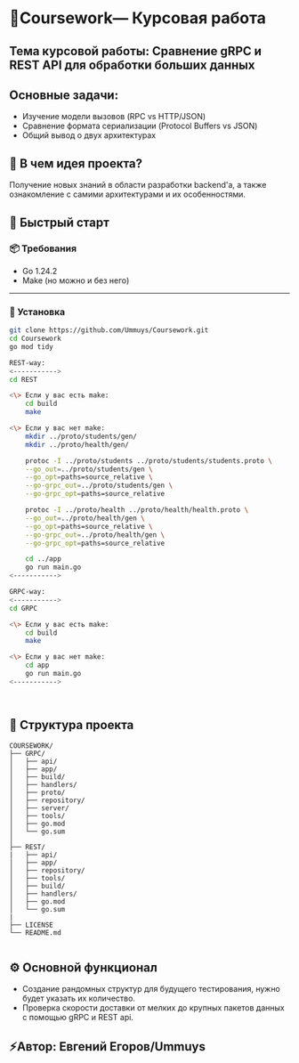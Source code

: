 # 📃Coursework— Курсовая работа

## Тема курсовой работы: Сравнение gRPC и REST API для обработки больших данных

## Основные задачи:

- Изучение модели вызовов (RPC vs HTTP/JSON)
- Сравнение формата сериализации (Protocol Buffers vs JSON)
- Общий вывод о двух архитектурах

## 💫 В чем идея проекта?

Получение новых знаний в области разработки backend'a, а также ознакомление с самими архитектурами и их особенностями.

## 🚀 Быстрый старт

### 📦 Требования

- Go 1.24.2
- Make (но можно и без него)

---

### 🔧 Установка

```bash
git clone https://github.com/Ummuys/Coursework.git
cd Coursework
go mod tidy

REST-way:
<----------->
cd REST

<\> Если у вас есть make:
	cd build
	make

<\> Если у вас нет make:
	mkdir ../proto/students/gen/
	mkdir ../proto/health/gen/

	protoc -I ../proto/students ../proto/students/students.proto \
	--go_out=../proto/students/gen \
	--go_opt=paths=source_relative \
	--go-grpc_out=../proto/students/gen \
	--go-grpc_opt=paths=source_relative

	protoc -I ../proto/health ../proto/health/health.proto \
	--go_out=../proto/health/gen \
	--go_opt=paths=source_relative \
	--go-grpc_out=../proto/health/gen \
	--go-grpc_opt=paths=source_relative

	cd ../app
	go run main.go
<----------->

GRPC-way:
<----------->
cd GRPC

<\> Если у вас есть make:
	cd build
	make

<\> Если у вас нет make:
	cd app
	go run main.go
<----------->




```

## 🧩 Структура проекта

```
COURSEWORK/
├── GRPC/
│   ├── api/
│   ├── app/
│   ├── build/
│   ├── handlers/
│   ├── proto/
│   ├── repository/
│   ├── server/
│   ├── tools/
│   ├── go.mod
│   └── go.sum
│
├── REST/
|   ├── api/
│   ├── app/
│   ├── repository/
│   ├── tools/
│   ├── build/
│   ├── handlers/
│   ├── go.mod
│   └── go.sum
|
├── LICENSE
└── README.md
 
```

## ⚙️ Основной функционал

* Создание рандомных структур для будущего тестирования, нужно будет указать их количество.
* Проверка скорости доставки от мелких до крупных пакетов данных с помощью gRPC и REST api.

## ⚡️Автор: Евгений Егоров/Ummuys
